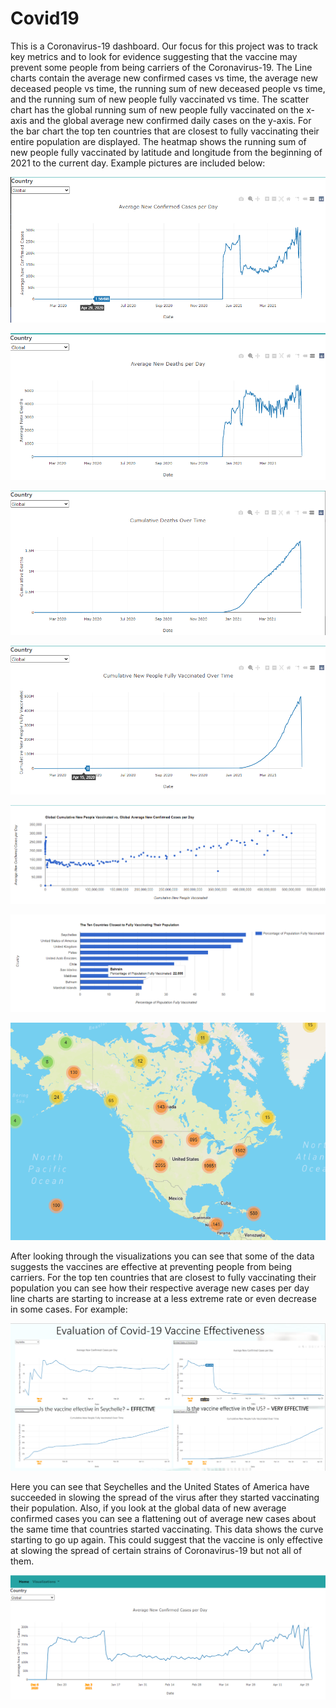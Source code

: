 # Covid19

This is a Coronavirus-19 dashboard. Our focus for this project was to track key metrics and to look for evidence suggesting that the vaccine may prevent some people from being carriers of the Coronavirus-19. The Line charts contain the average new confirmed cases vs time, the average new deceased people vs time, the running sum of new deceased people vs time, and the running sum of new people fully vaccinated vs time. The scatter chart has the global running sum of new people fully vaccinated on the x-axis and the global average new confirmed daily cases on the y-axis. For the bar chart the top ten countries that are closest to fully vaccinating their entire population are displayed. The heatmap shows the running sum of new people fully vaccinated by latitude and longitude from the beginning of 2021 to the current day. Example pictures are included below:

![Image description](https://github.com/sebastiandifrancesco/Covid19/blob/main/Images/avg_new_confirmed_cases_per_day.PNG)

![Image description](https://github.com/sebastiandifrancesco/Covid19/blob/main/Images/avg_new_deaths_per_day.PNG)

![Image description](https://github.com/sebastiandifrancesco/Covid19/blob/main/Images/cum_deaths_over_time.PNG)

![Image description](https://github.com/sebastiandifrancesco/Covid19/blob/main/Images/cum_new_people_vaxxed_over_time.PNG)

![Image description](https://github.com/sebastiandifrancesco/Covid19/blob/main/Images/scatterchart.PNG)

![Image description](https://github.com/sebastiandifrancesco/Covid19/blob/main/Images/barchart.PNG)

![Image description](https://github.com/sebastiandifrancesco/Covid19/blob/main/Images/heatmap.PNG)

After looking through the visualizations you can see that some of the data suggests the vaccines are effective at preventing people from being carriers. For the top ten countries that are closest to fully vaccinating their population you can see how their respective average new cases per day line charts are starting to increase at a less extreme rate or even decrease in some cases. For example:

![Image description](https://github.com/sebastiandifrancesco/Covid19/blob/main/Images/evidence.PNG)

Here you can see that Seychelles and the United States of America have succeeded in slowing the spread of the virus after they started vaccinating their population. Also, if you look at the global data of new average confirmed cases you can see a flattening out of average new cases about the same time that countries started vaccinating. This data shows the curve starting to go up again. This could suggest that the vaccine is only effective at slowing the spread of certain strains of Coronavirus-19 but not all of them.

![Image description](https://github.com/sebastiandifrancesco/Covid19/blob/main/Images/global_evidence.PNG)
